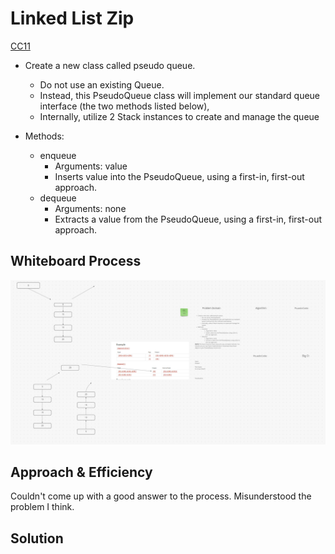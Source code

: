 # Linked List Zip

[CC11](https://canvas.instructure.com/courses/5233640/assignments/32144428)

* Create a new class called pseudo queue.
  * Do not use an existing Queue.
  * Instead, this PseudoQueue class will implement our standard queue interface (the two methods listed below),
  * Internally, utilize 2 Stack instances to create and manage the queue

* Methods:
  * enqueue
    * Arguments: value
    * Inserts value into the PseudoQueue, using a first-in, first-out approach.
  * dequeue
    * Arguments: none
    * Extracts a value from the PseudoQueue, using a first-in, first-out approach.

## Whiteboard Process

  ![WhiteBoardProcess](stack-queue-pseudo.png)

## Approach & Efficiency

  Couldn't come up with a good answer to the process. Misunderstood the problem I think.

## Solution
